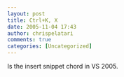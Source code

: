 ```yaml
---
layout: post
title: Ctrl+K, X
date: 2005-11-04 17:43
author: chrispelatari
comments: true
categories: [Uncategorized]
---
```

Is the insert snippet chord in VS 2005.

